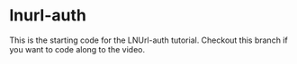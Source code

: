 # lnurl-auth
This is the starting code for the LNUrl-auth tutorial. Checkout this branch if you want to code along to the video. 
